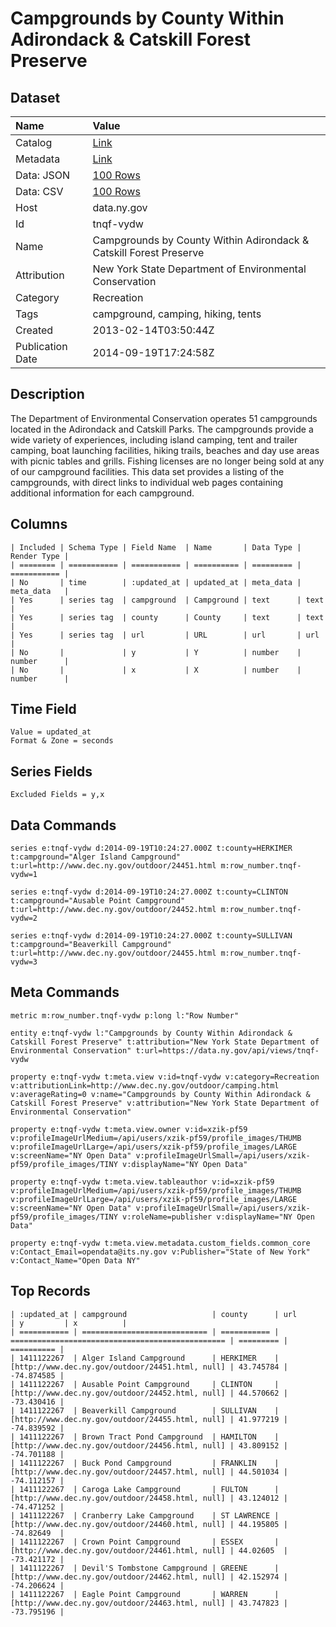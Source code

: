 # Campgrounds by County Within Adirondack & Catskill Forest Preserve

## Dataset

| Name | Value |
| :--- | :---- |
| Catalog | [Link](https://catalog.data.gov/dataset/campgrounds-by-county-within-adirondack-catskill-forest-preserve) |
| Metadata | [Link](https://data.ny.gov/api/views/tnqf-vydw) |
| Data: JSON | [100 Rows](https://data.ny.gov/api/views/tnqf-vydw/rows.json?max_rows=100) |
| Data: CSV | [100 Rows](https://data.ny.gov/api/views/tnqf-vydw/rows.csv?max_rows=100) |
| Host | data.ny.gov |
| Id | tnqf-vydw |
| Name | Campgrounds by County Within Adirondack & Catskill Forest Preserve |
| Attribution | New York State Department of Environmental Conservation |
| Category | Recreation |
| Tags | campground, camping, hiking, tents |
| Created | 2013-02-14T03:50:44Z |
| Publication Date | 2014-09-19T17:24:58Z |

## Description

The Department of Environmental Conservation operates 51 campgrounds located in the Adirondack and Catskill Parks. The campgrounds provide a wide variety of experiences, including island camping, tent and trailer camping, boat launching facilities, hiking trails, beaches and day use areas with picnic tables and grills. Fishing licenses are no longer being sold at any of our campground facilities. This data set provides a listing of the campgrounds, with direct links to individual web pages containing additional information for each campground.

## Columns

```ls
| Included | Schema Type | Field Name  | Name       | Data Type | Render Type |
| ======== | =========== | =========== | ========== | ========= | =========== |
| No       | time        | :updated_at | updated_at | meta_data | meta_data   |
| Yes      | series tag  | campground  | Campground | text      | text        |
| Yes      | series tag  | county      | County     | text      | text        |
| Yes      | series tag  | url         | URL        | url       | url         |
| No       |             | y           | Y          | number    | number      |
| No       |             | x           | X          | number    | number      |
```

## Time Field

```ls
Value = updated_at
Format & Zone = seconds
```

## Series Fields

```ls
Excluded Fields = y,x
```

## Data Commands

```ls
series e:tnqf-vydw d:2014-09-19T10:24:27.000Z t:county=HERKIMER t:campground="Alger Island Campground" t:url=http://www.dec.ny.gov/outdoor/24451.html m:row_number.tnqf-vydw=1

series e:tnqf-vydw d:2014-09-19T10:24:27.000Z t:county=CLINTON t:campground="Ausable Point Campground" t:url=http://www.dec.ny.gov/outdoor/24452.html m:row_number.tnqf-vydw=2

series e:tnqf-vydw d:2014-09-19T10:24:27.000Z t:county=SULLIVAN t:campground="Beaverkill Campground" t:url=http://www.dec.ny.gov/outdoor/24455.html m:row_number.tnqf-vydw=3
```

## Meta Commands

```ls
metric m:row_number.tnqf-vydw p:long l:"Row Number"

entity e:tnqf-vydw l:"Campgrounds by County Within Adirondack & Catskill Forest Preserve" t:attribution="New York State Department of Environmental Conservation" t:url=https://data.ny.gov/api/views/tnqf-vydw

property e:tnqf-vydw t:meta.view v:id=tnqf-vydw v:category=Recreation v:attributionLink=http://www.dec.ny.gov/outdoor/camping.html v:averageRating=0 v:name="Campgrounds by County Within Adirondack & Catskill Forest Preserve" v:attribution="New York State Department of Environmental Conservation"

property e:tnqf-vydw t:meta.view.owner v:id=xzik-pf59 v:profileImageUrlMedium=/api/users/xzik-pf59/profile_images/THUMB v:profileImageUrlLarge=/api/users/xzik-pf59/profile_images/LARGE v:screenName="NY Open Data" v:profileImageUrlSmall=/api/users/xzik-pf59/profile_images/TINY v:displayName="NY Open Data"

property e:tnqf-vydw t:meta.view.tableauthor v:id=xzik-pf59 v:profileImageUrlMedium=/api/users/xzik-pf59/profile_images/THUMB v:profileImageUrlLarge=/api/users/xzik-pf59/profile_images/LARGE v:screenName="NY Open Data" v:profileImageUrlSmall=/api/users/xzik-pf59/profile_images/TINY v:roleName=publisher v:displayName="NY Open Data"

property e:tnqf-vydw t:meta.view.metadata.custom_fields.common_core v:Contact_Email=opendata@its.ny.gov v:Publisher="State of New York" v:Contact_Name="Open Data NY"
```

## Top Records

```ls
| :updated_at | campground                   | county      | url                                              | y         | x          | 
| =========== | ============================ | =========== | ================================================ | ========= | ========== | 
| 1411122267  | Alger Island Campground      | HERKIMER    | [http://www.dec.ny.gov/outdoor/24451.html, null] | 43.745784 | -74.874585 | 
| 1411122267  | Ausable Point Campground     | CLINTON     | [http://www.dec.ny.gov/outdoor/24452.html, null] | 44.570662 | -73.430416 | 
| 1411122267  | Beaverkill Campground        | SULLIVAN    | [http://www.dec.ny.gov/outdoor/24455.html, null] | 41.977219 | -74.839592 | 
| 1411122267  | Brown Tract Pond Campground  | HAMILTON    | [http://www.dec.ny.gov/outdoor/24456.html, null] | 43.809152 | -74.701188 | 
| 1411122267  | Buck Pond Campground         | FRANKLIN    | [http://www.dec.ny.gov/outdoor/24457.html, null] | 44.501034 | -74.112157 | 
| 1411122267  | Caroga Lake Campground       | FULTON      | [http://www.dec.ny.gov/outdoor/24458.html, null] | 43.124012 | -74.471252 | 
| 1411122267  | Cranberry Lake Campground    | ST LAWRENCE | [http://www.dec.ny.gov/outdoor/24460.html, null] | 44.195805 | -74.82649  | 
| 1411122267  | Crown Point Campground       | ESSEX       | [http://www.dec.ny.gov/outdoor/24461.html, null] | 44.02605  | -73.421172 | 
| 1411122267  | Devil'S Tombstone Campground | GREENE      | [http://www.dec.ny.gov/outdoor/24462.html, null] | 42.152974 | -74.206624 | 
| 1411122267  | Eagle Point Campground       | WARREN      | [http://www.dec.ny.gov/outdoor/24463.html, null] | 43.747823 | -73.795196 | 
```